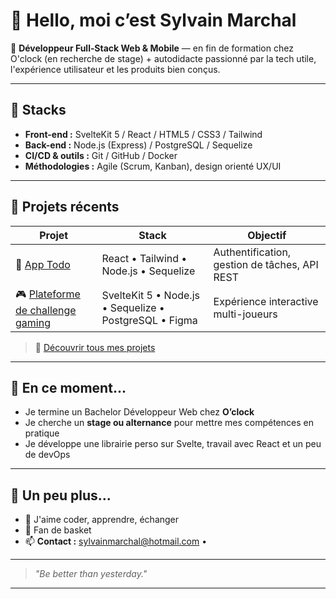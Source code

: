 # 👋 Hello, moi c’est Sylvain Marchal

🎯 **Développeur Full‑Stack Web & Mobile** — en fin de formation chez O'clock (en recherche de stage) + autodidacte passionné par la tech utile, l'expérience utilisateur et les produits bien conçus.

---

## 🧰 Stacks

- **Front-end :** SvelteKit 5 / React / HTML5 / CSS3 / Tailwind  
- **Back-end :** Node.js (Express) / PostgreSQL / Sequelize  
- **CI/CD & outils :** Git / GitHub / Docker  
- **Méthodologies :** Agile (Scrum, Kanban), design orienté UX/UI  

---

## 🚀 Projets récents

| Projet | Stack | Objectif |
|--------|-------|----------|
| 📝 [App Todo](#) | React • Tailwind • Node.js • Sequelize | Authentification, gestion de tâches, API REST |
| 🎮 [Plateforme de challenge gaming](#) | SvelteKit 5 • Node.js • Sequelize • PostgreSQL • Figma | Expérience interactive multi-joueurs |

> 🔗 [Découvrir tous mes projets](https://github.com/Senngy?tab=repositories)

---

## 👀 En ce moment...

- Je termine un Bachelor Développeur Web chez **O’clock**
- Je cherche un **stage ou alternance** pour mettre mes compétences en pratique
- Je développe une librairie perso sur Svelte, travail avec React et un peu de devOps

---

## 🧠 Un peu plus...

- 💬 J'aime coder, apprendre, échanger
- 🏀 Fan de basket
- 📫 **Contact :** [sylvainmarchal@hotmail.com](mailto:sylvainmarchal@hotmail.com) •

---

> *"Be better than yesterday."*

---
